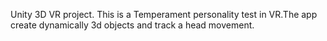 Unity 3D VR project. This is a  Temperament personality test in VR.The app create dynamically 3d objects and track a head movement. 
